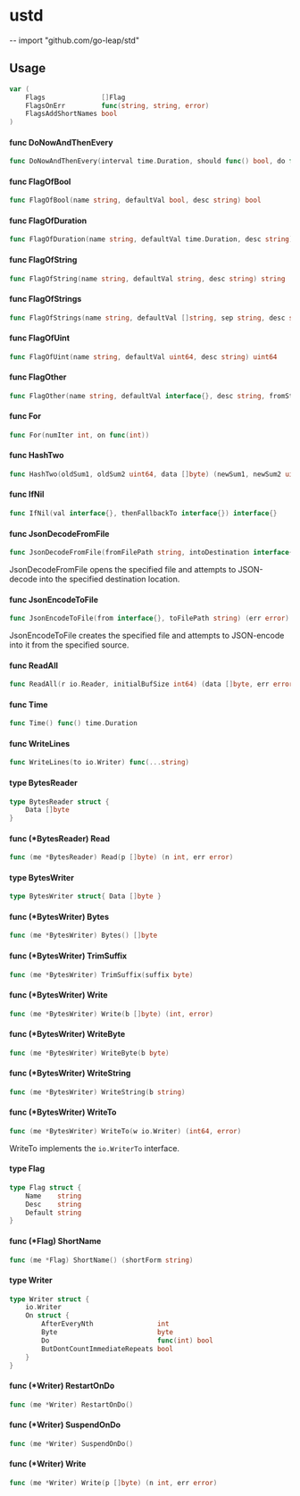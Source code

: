 # ustd
--
    import "github.com/go-leap/std"


## Usage

```go
var (
	Flags              []Flag
	FlagsOnErr         func(string, string, error)
	FlagsAddShortNames bool
)
```

#### func  DoNowAndThenEvery

```go
func DoNowAndThenEvery(interval time.Duration, should func() bool, do func()) (start func(), stop func())
```

#### func  FlagOfBool

```go
func FlagOfBool(name string, defaultVal bool, desc string) bool
```

#### func  FlagOfDuration

```go
func FlagOfDuration(name string, defaultVal time.Duration, desc string) (val time.Duration)
```

#### func  FlagOfString

```go
func FlagOfString(name string, defaultVal string, desc string) string
```

#### func  FlagOfStrings

```go
func FlagOfStrings(name string, defaultVal []string, sep string, desc string) []string
```

#### func  FlagOfUint

```go
func FlagOfUint(name string, defaultVal uint64, desc string) uint64
```

#### func  FlagOther

```go
func FlagOther(name string, defaultVal interface{}, desc string, fromString func(string) (interface{}, error), toString func(interface{}) string) (val interface{})
```

#### func  For

```go
func For(numIter int, on func(int))
```

#### func  HashTwo

```go
func HashTwo(oldSum1, oldSum2 uint64, data []byte) (newSum1, newSum2 uint64, bothUnchanged bool)
```

#### func  IfNil

```go
func IfNil(val interface{}, thenFallbackTo interface{}) interface{}
```

#### func  JsonDecodeFromFile

```go
func JsonDecodeFromFile(fromFilePath string, intoDestination interface{}) (err error)
```
JsonDecodeFromFile opens the specified file and attempts to JSON-decode into the
specified destination location.

#### func  JsonEncodeToFile

```go
func JsonEncodeToFile(from interface{}, toFilePath string) (err error)
```
JsonEncodeToFile creates the specified file and attempts to JSON-encode into it
from the specified source.

#### func  ReadAll

```go
func ReadAll(r io.Reader, initialBufSize int64) (data []byte, err error)
```

#### func  Time

```go
func Time() func() time.Duration
```

#### func  WriteLines

```go
func WriteLines(to io.Writer) func(...string)
```

#### type BytesReader

```go
type BytesReader struct {
	Data []byte
}
```


#### func (*BytesReader) Read

```go
func (me *BytesReader) Read(p []byte) (n int, err error)
```

#### type BytesWriter

```go
type BytesWriter struct{ Data []byte }
```


#### func (*BytesWriter) Bytes

```go
func (me *BytesWriter) Bytes() []byte
```

#### func (*BytesWriter) TrimSuffix

```go
func (me *BytesWriter) TrimSuffix(suffix byte)
```

#### func (*BytesWriter) Write

```go
func (me *BytesWriter) Write(b []byte) (int, error)
```

#### func (*BytesWriter) WriteByte

```go
func (me *BytesWriter) WriteByte(b byte)
```

#### func (*BytesWriter) WriteString

```go
func (me *BytesWriter) WriteString(b string)
```

#### func (*BytesWriter) WriteTo

```go
func (me *BytesWriter) WriteTo(w io.Writer) (int64, error)
```
WriteTo implements the `io.WriterTo` interface.

#### type Flag

```go
type Flag struct {
	Name    string
	Desc    string
	Default string
}
```


#### func (*Flag) ShortName

```go
func (me *Flag) ShortName() (shortForm string)
```

#### type Writer

```go
type Writer struct {
	io.Writer
	On struct {
		AfterEveryNth                int
		Byte                         byte
		Do                           func(int) bool
		ButDontCountImmediateRepeats bool
	}
}
```


#### func (*Writer) RestartOnDo

```go
func (me *Writer) RestartOnDo()
```

#### func (*Writer) SuspendOnDo

```go
func (me *Writer) SuspendOnDo()
```

#### func (*Writer) Write

```go
func (me *Writer) Write(p []byte) (n int, err error)
```
